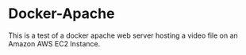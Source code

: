 # Docker-Apache

This is a test of a docker apache web server hosting a video file on an Amazon AWS EC2 Instance. 
